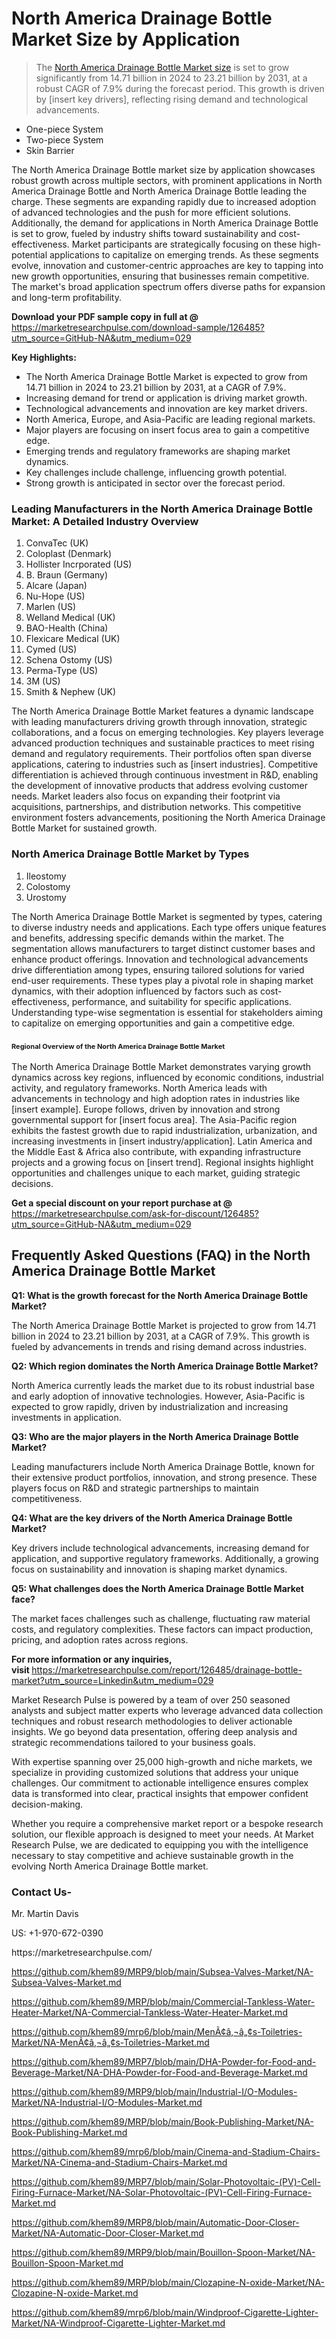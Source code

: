 <h1>North America Drainage Bottle Market&nbsp;Size by Application</h1><blockquote><p>The <a href="https://marketresearchpulse.com/download-sample/126485?utm_source=GitHub-NA&amp;utm_medium=029">North America Drainage Bottle Market size</a> is set to grow significantly from 14.71 billion in 2024 to 23.21 billion by 2031, at a robust CAGR of 7.9% during the forecast period. This growth is driven by [insert key drivers], reflecting rising demand and technological advancements.</p></blockquote><ul><li>One-piece System<li> Two-piece System<li> Skin Barrier</li></ul><p>The North America Drainage Bottle market size by application showcases robust growth across multiple sectors, with prominent applications in North America Drainage Bottle and North America Drainage Bottle leading the charge. These segments are expanding rapidly due to increased adoption of advanced technologies and the push for more efficient solutions. Additionally, the demand for applications in North America Drainage Bottle is set to grow, fueled by industry shifts toward sustainability and cost-effectiveness. Market participants are strategically focusing on these high-potential applications to capitalize on emerging trends. As these segments evolve, innovation and customer-centric approaches are key to tapping into new growth opportunities, ensuring that businesses remain competitive. The market's broad application spectrum offers diverse paths for expansion and long-term profitability.</p><p><strong>Download your PDF sample copy in full at @ </strong><a href="https://marketresearchpulse.com/download-sample/126485?utm_source=GitHub-NA&amp;utm_medium=029">https://marketresearchpulse.com/download-sample/126485?utm_source=GitHub-NA&amp;utm_medium=029</a></p><p><strong>Key Highlights: </strong></p><ul><li>The North America Drainage Bottle Market is expected to grow from 14.71 billion in 2024 to 23.21 billion by 2031, at a CAGR of 7.9%.</li><li>Increasing demand for trend or application is driving market growth.</li><li>Technological advancements and innovation are key market drivers.</li><li>North America, Europe, and Asia-Pacific are leading regional markets.</li><li>Major players are focusing on insert focus area to gain a competitive edge.</li><li>Emerging trends and regulatory frameworks are shaping market dynamics.</li><li>Key challenges include challenge, influencing growth potential.</li><li>Strong growth is anticipated in sector over the forecast period.</li></ul><h3>Leading Manufacturers in the North America Drainage Bottle Market: A Detailed Industry Overview</h3><ol><li>ConvaTec (UK)</li><li>Coloplast (Denmark)</li><li>Hollister Incrporated (US)</li><li>B. Braun (Germany)</li><li>Alcare (Japan)</li><li>Nu-Hope (US)</li><li>Marlen (US)</li><li>Welland Medical (UK)</li><li>BAO-Health (China)</li><li>Flexicare Medical (UK)</li><li>Cymed (US)</li><li>Schena Ostomy (US)</li><li>Perma-Type (US)</li><li>3M (US)</li><li>Smith & Nephew (UK)</li></ol><div class="flex max-w-full flex-col flex-grow"><div class="min-h-8 text-message flex w-full flex-col items-end gap-2 whitespace-normal break-words [.text-message+&amp;]:mt-5" dir="auto" data-message-author-role="assistant" data-message-id="fd8432e4-4910-450d-b182-61b7bfb0a01f" data-message-model-slug="gpt-4o"><div class="flex w-full flex-col gap-1 empty:hidden first:pt-[3px]"><div class="markdown prose w-full break-words dark:prose-invert light"><p>The North America Drainage Bottle Market features a dynamic landscape with leading manufacturers driving growth through innovation, strategic collaborations, and a focus on emerging technologies. Key players leverage advanced production techniques and sustainable practices to meet rising demand and regulatory requirements. Their portfolios often span diverse applications, catering to industries such as [insert industries]. Competitive differentiation is achieved through continuous investment in R&amp;D, enabling the development of innovative products that address evolving customer needs. Market leaders also focus on expanding their footprint via acquisitions, partnerships, and distribution networks. This competitive environment fosters advancements, positioning the North America Drainage Bottle Market for sustained growth.</p></div></div></div></div><h3>North America Drainage Bottle Market by Types</h3><ol><li>Ileostomy<li> Colostomy<li> Urostomy</li></ol><div class="flex max-w-full flex-col flex-grow"><div class="min-h-8 text-message flex w-full flex-col items-end gap-2 whitespace-normal break-words [.text-message+&amp;]:mt-5" dir="auto" data-message-author-role="assistant" data-message-id="084470be-0bb7-4664-bddf-5156b4f41249" data-message-model-slug="gpt-4o-mini"><div class="flex w-full flex-col gap-1 empty:hidden first:pt-[3px]"><div class="markdown prose w-full break-words dark:prose-invert light"><p>The North America Drainage Bottle Market is segmented by types, catering to diverse industry needs and applications. Each type offers unique features and benefits, addressing specific demands within the market. The segmentation allows manufacturers to target distinct customer bases and enhance product offerings. Innovation and technological advancements drive differentiation among types, ensuring tailored solutions for varied end-user requirements. These types play a pivotal role in shaping market dynamics, with their adoption influenced by factors such as cost-effectiveness, performance, and suitability for specific applications. Understanding type-wise segmentation is essential for stakeholders aiming to capitalize on emerging opportunities and gain a competitive edge.</p></div></div></div></div><h3><span style="font-size: 11px;">Regional Overview of the North America Drainage Bottle Market</span></h3><div class="flex max-w-full flex-col flex-grow"><div class="min-h-8 text-message flex w-full flex-col items-end gap-2 whitespace-normal break-words [.text-message+&amp;]:mt-5" dir="auto" data-message-author-role="assistant" data-message-id="e9038762-ce64-4e30-91c9-9bd413514231" data-message-model-slug="gpt-4o-mini"><div class="flex w-full flex-col gap-1 empty:hidden first:pt-[3px]"><div class="markdown prose w-full break-words dark:prose-invert light"><p>The North America Drainage Bottle Market demonstrates varying growth dynamics across key regions, influenced by economic conditions, industrial activity, and regulatory frameworks. North America leads with advancements in technology and high adoption rates in industries like [insert example]. Europe follows, driven by innovation and strong governmental support for [insert focus area]. The Asia-Pacific region exhibits the fastest growth due to rapid industrialization, urbanization, and increasing investments in [insert industry/application]. Latin America and the Middle East &amp; Africa also contribute, with expanding infrastructure projects and a growing focus on [insert trend]. Regional insights highlight opportunities and challenges unique to each market, guiding strategic decisions.</p></div></div></div></div><p><strong>Get a special discount on your report purchase at @ </strong><a href="https://marketresearchpulse.com/ask-for-discount/126485?utm_source=GitHub-NA&amp;utm_medium=029">https://marketresearchpulse.com/ask-for-discount/126485?utm_source=GitHub-NA&amp;utm_medium=029</a></p><h2>Frequently Asked Questions (FAQ) in the North America Drainage Bottle Market</h2><p><strong>Q1: What is the growth forecast for the North America Drainage Bottle Market?</strong></p><p>The North America Drainage Bottle Market is projected to grow from 14.71 billion in 2024 to 23.21 billion by 2031, at a CAGR of 7.9%. This growth is fueled by advancements in trends and rising demand across industries.</p><p><strong>Q2: Which region dominates the North America Drainage Bottle Market?</strong></p><p>North America currently leads the market due to its robust industrial base and early adoption of innovative technologies. However, Asia-Pacific is expected to grow rapidly, driven by industrialization and increasing investments in application.</p><p><strong>Q3: Who are the major players in the North America Drainage Bottle Market?</strong></p><p>Leading manufacturers include North America Drainage Bottle, known for their extensive product portfolios, innovation, and strong presence. These players focus on R&amp;D and strategic partnerships to maintain competitiveness.</p><p><strong>Q4: What are the key drivers of the North America Drainage Bottle Market?</strong></p><p>Key drivers include technological advancements, increasing demand for application, and supportive regulatory frameworks. Additionally, a growing focus on sustainability and innovation is shaping market dynamics.</p><p><strong>Q5: What challenges does the North America Drainage Bottle Market face?</strong></p><p>The market faces challenges such as challenge, fluctuating raw material costs, and regulatory complexities. These factors can impact production, pricing, and adoption rates across regions.</p><p><strong>For more information or any inquiries, visit&nbsp;</strong><a href="https://marketresearchpulse.com/report/126485/drainage-bottle-market?utm_source=Linkedin&utm_medium=029">https://marketresearchpulse.com/report/126485/drainage-bottle-market?utm_source=Linkedin&utm_medium=029</a></p><p>Market Research Pulse is powered by a team of over 250 seasoned analysts and subject matter experts who leverage advanced data collection techniques and robust research methodologies to deliver actionable insights. We go beyond data presentation, offering deep analysis and strategic recommendations tailored to your business goals.</p><p>With expertise spanning over 25,000 high-growth and niche markets, we specialize in providing customized solutions that address your unique challenges. Our commitment to actionable intelligence ensures complex data is transformed into clear, practical insights that empower confident decision-making.</p><p>Whether you require a comprehensive market report or a bespoke research solution, our flexible approach is designed to meet your needs. At Market Research Pulse, we are dedicated to equipping you with the intelligence necessary to stay competitive and achieve sustainable growth in the evolving North America Drainage Bottle market.</p><h3><strong>Contact Us-</strong></h3><p>Mr. Martin Davis</p><p>US: +1-970-672-0390</p><p>https://marketresearchpulse.com/</p><p><a href="https://github.com/khem89/MRP9/blob/main/Subsea-Valves-Market/NA-Subsea-Valves-Market.md">https://github.com/khem89/MRP9/blob/main/Subsea-Valves-Market/NA-Subsea-Valves-Market.md</a></p><p><a href="https://github.com/khem89/MRP/blob/main/Commercial-Tankless-Water-Heater-Market/NA-Commercial-Tankless-Water-Heater-Market.md">https://github.com/khem89/MRP/blob/main/Commercial-Tankless-Water-Heater-Market/NA-Commercial-Tankless-Water-Heater-Market.md</a></p><p><a href="https://github.com/khem89/mrp6/blob/main/MenÃ¢â‚¬â„¢s-Toiletries-Market/NA-MenÃ¢â‚¬â„¢s-Toiletries-Market.md">https://github.com/khem89/mrp6/blob/main/MenÃ¢â‚¬â„¢s-Toiletries-Market/NA-MenÃ¢â‚¬â„¢s-Toiletries-Market.md</a></p><p><a href="https://github.com/khem89/MRP7/blob/main/DHA-Powder-for-Food-and-Beverage-Market/NA-DHA-Powder-for-Food-and-Beverage-Market.md">https://github.com/khem89/MRP7/blob/main/DHA-Powder-for-Food-and-Beverage-Market/NA-DHA-Powder-for-Food-and-Beverage-Market.md</a></p><p><a href="https://github.com/khem89/MRP9/blob/main/Industrial-I/O-Modules-Market/NA-Industrial-I/O-Modules-Market.md">https://github.com/khem89/MRP9/blob/main/Industrial-I/O-Modules-Market/NA-Industrial-I/O-Modules-Market.md</a></p><p><a href="https://github.com/khem89/MRP/blob/main/Book-Publishing-Market/NA-Book-Publishing-Market.md">https://github.com/khem89/MRP/blob/main/Book-Publishing-Market/NA-Book-Publishing-Market.md</a></p><p><a href="https://github.com/khem89/mrp6/blob/main/Cinema-and-Stadium-Chairs-Market/NA-Cinema-and-Stadium-Chairs-Market.md">https://github.com/khem89/mrp6/blob/main/Cinema-and-Stadium-Chairs-Market/NA-Cinema-and-Stadium-Chairs-Market.md</a></p><p><a href="https://github.com/khem89/MRP7/blob/main/Solar-Photovoltaic-(PV)-Cell-Firing-Furnace-Market/NA-Solar-Photovoltaic-(PV)-Cell-Firing-Furnace-Market.md">https://github.com/khem89/MRP7/blob/main/Solar-Photovoltaic-(PV)-Cell-Firing-Furnace-Market/NA-Solar-Photovoltaic-(PV)-Cell-Firing-Furnace-Market.md</a></p><p><a href="https://github.com/khem89/MRP8/blob/main/Automatic-Door-Closer-Market/NA-Automatic-Door-Closer-Market.md">https://github.com/khem89/MRP8/blob/main/Automatic-Door-Closer-Market/NA-Automatic-Door-Closer-Market.md</a></p><p><a href="https://github.com/khem89/MRP9/blob/main/Bouillon-Spoon-Market/NA-Bouillon-Spoon-Market.md">https://github.com/khem89/MRP9/blob/main/Bouillon-Spoon-Market/NA-Bouillon-Spoon-Market.md</a></p><p><a href="https://github.com/khem89/MRP/blob/main/Clozapine-N-oxide-Market/NA-Clozapine-N-oxide-Market.md">https://github.com/khem89/MRP/blob/main/Clozapine-N-oxide-Market/NA-Clozapine-N-oxide-Market.md</a></p><p><a href="https://github.com/khem89/mrp6/blob/main/Windproof-Cigarette-Lighter-Market/NA-Windproof-Cigarette-Lighter-Market.md">https://github.com/khem89/mrp6/blob/main/Windproof-Cigarette-Lighter-Market/NA-Windproof-Cigarette-Lighter-Market.md</a></p>
